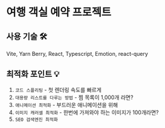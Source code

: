 # 여행 객실 예약 프로젝트

## 사용 기술 🛠️

Vite, Yarn Berry, React, Typescript, Emotion, react-query

## 최적화 포인트 💡

1. `코드 스플리팅` - 첫 렌더링 속도를 빠르게
2. `대용량 리스트를 다루는 방법` - 찜 목록이 1,000개 라면?
3. `애니메이션 최적화` - 부드러운 애니메이션을 위해
4. `이미지 캐러셀 최적화` - 한번에 가져와야 하는 이미지가 100개라면?
5. `SEO 검색엔진 최적화`

